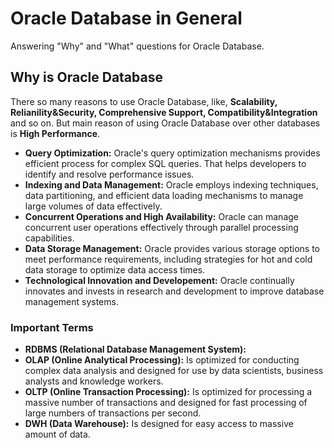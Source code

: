 # Oracle Database in General
Answering "Why" and "What" questions for Oracle Database.

## Why is Oracle Database
There so many reasons to use Oracle Database, like, **Scalability, Relianility&Security, Comprehensive Support, Compatibility&Integration** and so on. But main reason of using Oracle Database over other databases is **High Performance**.
- **Query Optimization:** Oracle's query optimization mechanisms provides efficient process for complex SQL queries. That helps developers to identify and resolve performance issues.
- **Indexing and Data Management:** Oracle employs indexing techniques, data partitioning, and efficient data loading mechanisms to manage large volumes of data effectively.
- **Concurrent Operations and High Availability:** Oracle can manage concurrent user operations effectively through parallel processing capabilities.
- **Data Storage Management:** Oracle provides various storage options to meet performance requirements, including strategies for hot and cold data storage to optimize data access times.
- **Technological Innovation and Developement:** Oracle continually innovates and invests in research and development to improve database management systems.

### Important Terms
- **RDBMS (Relational Database Management System):** 
- **OLAP (Online Analytical Processing):** Is optimized for conducting complex data analysis and designed for use by data scientists, business analysts and knowledge workers.
- **OLTP (Online Transaction Processing):** Is optimized for processing a massive number of transactions and designed for fast processing of large numbers of transactions per second.
- **DWH (Data Warehouse):** Is designed for easy access to massive amount of data. 

